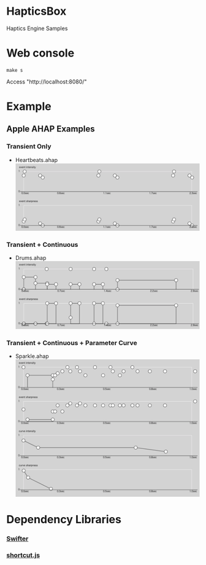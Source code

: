 # HapticsBox

Haptics Engine Samples

# Web console 

```
make s
```

Access "http://localhost:8080/"

# Example
## Apple AHAP Examples
### Transient Only
* Heartbeats.ahap
![Heartbeats](https://github.com/fuziki/HapticsBox/blob/master/screenshot/Heartbeats.png)

### Transient + Continuous
* Drums.ahap
![Drums](https://github.com/fuziki/HapticsBox/blob/master/screenshot/Drums.png)

### Transient + Continuous + Parameter Curve
* Sparkle.ahap
![Sparkle](https://github.com/fuziki/HapticsBox/blob/master/screenshot/Sparkle.png)

# Dependency Libraries
### [Swifter](https://github.com/httpswift/swifter)
### [shortcut.js](http://www.openjs.com/scripts/events/keyboard_shortcuts/shortcut.js) 
